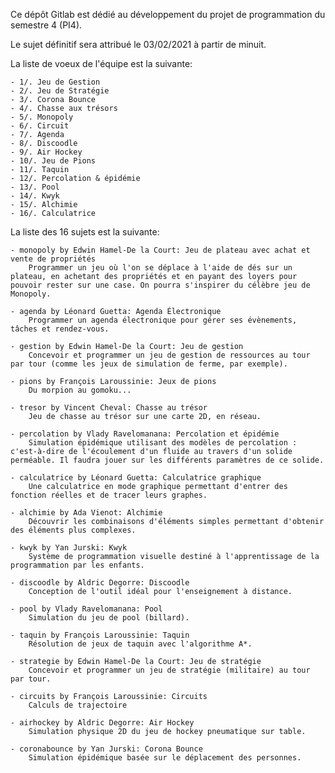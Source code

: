 Ce dépôt Gitlab est dédié au développement du projet de programmation du semestre 4 (PI4).

Le sujet définitif sera attribué le 03/02/2021 à partir de minuit.

La liste de voeux de l'équipe est la suivante: 

    - 1/. Jeu de Gestion
    - 2/. Jeu de Stratégie
    - 3/. Corona Bounce
    - 4/. Chasse aux trésors
    - 5/. Monopoly
    - 6/. Circuit
    - 7/. Agenda
    - 8/. Discoodle
    - 9/. Air Hockey
    - 10/. Jeu de Pions
    - 11/. Taquin
    - 12/. Percolation & épidémie
    - 13/. Pool
    - 14/. Kwyk
    - 15/. Alchimie
    - 16/. Calculatrice

La liste des 16 sujets est la suivante:

    - monopoly by Edwin Hamel-De la Court: Jeu de plateau avec achat et vente de propriétés
        Programmer un jeu où l'on se déplace à l'aide de dés sur un plateau, en achetant des propriétés et en payant des loyers pour pouvoir rester sur une case. On pourra s'inspirer du célèbre jeu de Monopoly.

    - agenda by Léonard Guetta: Agenda Électronique
        Programmer un agenda électronique pour gérer ses évènements, tâches et rendez-vous.

    - gestion by Edwin Hamel-De la Court: Jeu de gestion
        Concevoir et programmer un jeu de gestion de ressources au tour par tour (comme les jeux de simulation de ferme, par exemple).

    - pions by François Laroussinie: Jeux de pions
        Du morpion au gomoku...

    - tresor by Vincent Cheval: Chasse au trésor
        Jeu de chasse au trésor sur une carte 2D, en réseau.

    - percolation by Vlady Ravelomanana: Percolation et épidémie
        Simulation épidémique utilisant des modèles de percolation : c'est-à-dire de l'écoulement d'un fluide au travers d'un solide perméable. Il faudra jouer sur les différents paramètres de ce solide.

    - calculatrice by Léonard Guetta: Calculatrice graphique
        Une calculatrice en mode graphique permettant d'entrer des fonction réelles et de tracer leurs graphes.

    - alchimie by Ada Vienot: Alchimie
        Découvrir les combinaisons d'éléments simples permettant d'obtenir des éléments plus complexes.

    - kwyk by Yan Jurski: Kwyk
        Système de programmation visuelle destiné à l'apprentissage de la programmation par les enfants.

    - discoodle by Aldric Degorre: Discoodle
        Conception de l'outil idéal pour l'enseignement à distance.

    - pool by Vlady Ravelomanana: Pool
        Simulation du jeu de pool (billard).

    - taquin by François Laroussinie: Taquin
        Résolution de jeux de taquin avec l'algorithme A*.

    - strategie by Edwin Hamel-De la Court: Jeu de stratégie
        Concevoir et programmer un jeu de stratégie (militaire) au tour par tour.

    - circuits by François Laroussinie: Circuits
        Calculs de trajectoire

    - airhockey by Aldric Degorre: Air Hockey
        Simulation physique 2D du jeu de hockey pneumatique sur table.

    - coronabounce by Yan Jurski: Corona Bounce
        Simulation épidémique basée sur le déplacement des personnes.